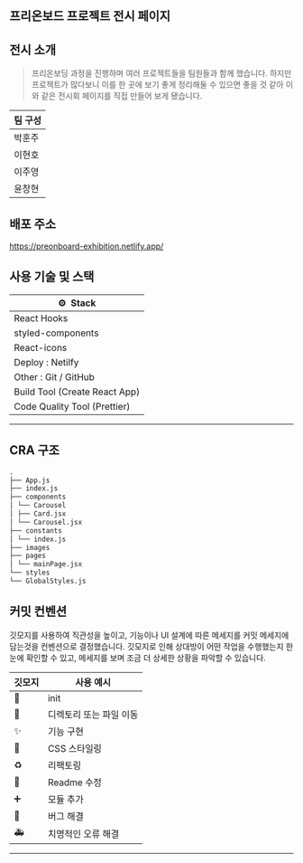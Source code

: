 ## 프리온보드 프로젝트 전시 페이지

## 전시 소개

> 프리온보딩 과정을 진행하며 여러 프로젝트들을 팀원들과 함께 했습니다. 하지만 프로젝트가 많다보니 이를 한 곳에 보기 좋게 정리해둘 수 있으면 좋을 것 같아 이와 같은 전시회 페이지를 직접 만들어 보게 됐습니다.

| 팀 구성 |
| ------- |
| 박훈주  |
| 이현호  |
| 이주영  |
| 윤창현  |

## 배포 주소

https://preonboard-exhibition.netlify.app/

## 사용 기술 및 스택

| ⚙️  Stack                     |
| ----------------------------- |
| React Hooks                   |
| styled-components             |
| React-icons                   |
| Deploy : Netilfy              |
| Other : Git / GitHub          |
| Build Tool (Create React App) |
| Code Quality Tool (Prettier)  |

---

## CRA 구조

```markdown
.
├── App.js
├── index.js
├── components
│ └── Carousel
│ ├── Card.jsx
│ └── Carousel.jsx
├── constants
│ └── index.js
├── images
├── pages
│ └── mainPage.jsx
└── styles
└── GlobalStyles.js
```

## 커밋 컨벤션

깃모지를 사용하여 직관성을 높이고, 기능이나 UI 설계에 따른 메세지를 커밋 메세지에 담는것을 컨벤션으로 결정했습니다. 깃모지로 인해 상대방이 어떤 작업을 수행했는지 한 눈에 확인할 수 있고, 메세지를 보며 조금 더 상세한 상황을 파악할 수 있습니다.

| 깃모지 | 사용 예시               |
| ------ | ----------------------- |
| 🎉     | init                    |
| 🚚     | 디렉토리 또는 파일 이동 |
| ✨     | 기능 구현               |
| 💄     | CSS 스타일링            |
| ♻️     | 리팩토링                |
| 📝     | Readme 수정             |
| ➕     | 모듈 추가               |
| 🐛     | 버그 해결               |
| 🚑️    | 치명적인 오류 해결      |

---
